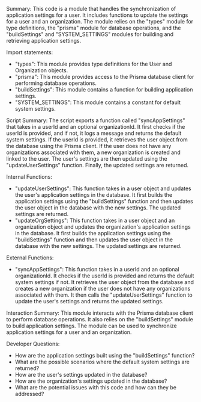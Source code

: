 Summary:
This code is a module that handles the synchronization of application settings for a user. It includes functions to update the settings for a user and an organization. The module relies on the "types" module for type definitions, the "prisma" module for database operations, and the "buildSettings" and "SYSTEM_SETTINGS" modules for building and retrieving application settings.

Import statements:
- "types": This module provides type definitions for the User and Organization objects.
- "prisma": This module provides access to the Prisma database client for performing database operations.
- "buildSettings": This module contains a function for building application settings.
- "SYSTEM_SETTINGS": This module contains a constant for default system settings.

Script Summary:
The script exports a function called "syncAppSettings" that takes in a userId and an optional organizationId. It first checks if the userId is provided, and if not, it logs a message and returns the default system settings. If the userId is provided, it retrieves the user object from the database using the Prisma client. If the user does not have any organizations associated with them, a new organization is created and linked to the user. The user's settings are then updated using the "updateUserSettings" function. Finally, the updated settings are returned.

Internal Functions:
- "updateUserSettings": This function takes in a user object and updates the user's application settings in the database. It first builds the application settings using the "buildSettings" function and then updates the user object in the database with the new settings. The updated settings are returned.
- "updateOrgSettings": This function takes in a user object and an organization object and updates the organization's application settings in the database. It first builds the application settings using the "buildSettings" function and then updates the user object in the database with the new settings. The updated settings are returned.

External Functions:
- "syncAppSettings": This function takes in a userId and an optional organizationId. It checks if the userId is provided and returns the default system settings if not. It retrieves the user object from the database and creates a new organization if the user does not have any organizations associated with them. It then calls the "updateUserSettings" function to update the user's settings and returns the updated settings.

Interaction Summary:
This module interacts with the Prisma database client to perform database operations. It also relies on the "buildSettings" module to build application settings. The module can be used to synchronize application settings for a user and an organization.

Developer Questions:
- How are the application settings built using the "buildSettings" function?
- What are the possible scenarios where the default system settings are returned?
- How are the user's settings updated in the database?
- How are the organization's settings updated in the database?
- What are the potential issues with this code and how can they be addressed?